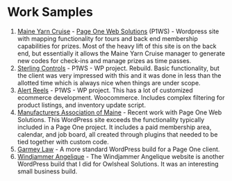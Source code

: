 # Work Samples

1. [Maine Yarn Cruise](https://www.maineyarncruise.com/) - [Page One Web Solutions](https://www.pageonewebsolutions.com/) (P1WS) - Wordpress site with mapping functionality for tours and back end membership capabilities for prizes. Most of the heavy lift of this site is on the back end, but essentially it allows the Maine Yarn Cruise manager to generate new codes for check-ins and manage prizes as time passes.
2. [Sterling Controls](https://sterlingcontrols.com/) - P1WS - WP project. Rebuild. Basic functionality, but the client was very impressed with this and it was done in less than the allotted time which is always nice when things are under scope.
3. [Alert Reels](https://alertreels.com/) - P1WS - WP project. This has a lot of customized ecommerce development. Woocommerce. Includes complex filtering for product listings, and inventory update script.
4. [Manufacturers Association of Maine](https://mainemfg.com/) - Recent work with Page One Web Solutions. This WordPress site exceeds the functionality typically included in a Page One project. It includes a paid membership area, calendar, and job board, all created through plugins that needed to be tied together with custom code.
5. [Garmey Law](https://garmeylaw.com/) - A more standard WordPress build for a Page One client.
6. [Windjammer Angelique](https://www.sailangelique.com/) - The Windjammer Angelique website is another WordPress build that I did for Owlsheal Solutions. It was an interesting small business build.
